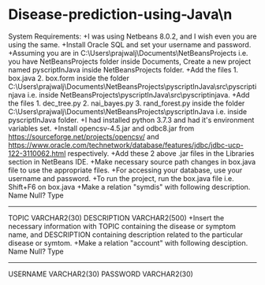 # Disease-prediction-using-Java\n

System Requirements:
+I was using Netbeans 8.0.2, and I wish even you are using the same.
+Install Oracle SQL and set your username and password.
+Assuming you are in C:\Users\prajwalj\Documents\NetBeansProjects i.e. you have NetBeansProjects folder inside Documents, Create a new project named pyscriptInJava inside NetBeansProjects folder.
+Add the files 
              1.  box.java 
              2.  box.form
      inside the folder C:\Users\prajwalj\Documents\NetBeansProjects\pyscriptInJava\src\pyscriptinjava i.e. inside       NetBeansProjects\pyscriptInJava\src\pyscriptinjava. 
+Add the files 
              1.  dec_tree.py
              2.  nai_bayes.py
              3.  rand_forest.py
      inside the folder C:\Users\prajwalj\Documents\NetBeansProjects\pyscriptInJava i.e. inside pyscriptInJava folder.
+I had installed python 3.7.3 and had it's environment variables set.
+Install opencsv-4.5.jar and odbc8.jar
  from https://sourceforge.net/projects/opencsv/  and https://www.oracle.com/technetwork/database/features/jdbc/jdbc-ucp-122-3110062.html respectively.
+Add these 2 above .jar files in the Libraries section in NetBeans IDE.
+Make necessary source path changes in box.java file to use the appropriate files.
+For accessing your database, use your username and password. 
+To run the project, run the box.java file i.e. Shift+F6 on box.java
+Make a relation "symdis" with following description.
 Name                                      Null?    Type
 ----------------------------------------- -------- ----------------------------
 TOPIC                                              VARCHAR2(30)
 DESCRIPTION                                        VARCHAR2(500)
 +Insert the necessary information with TOPIC containing the disease or symptom name, and DESCRIPTION containing description related to the particular disease or symtom.
 +Make a relation "account" with following desciption.
  Name                                      Null?    Type
 ----------------------------------------- -------- ----------------------------
 USERNAME                                           VARCHAR2(30)
 PASSWORD                                           VARCHAR2(30)
